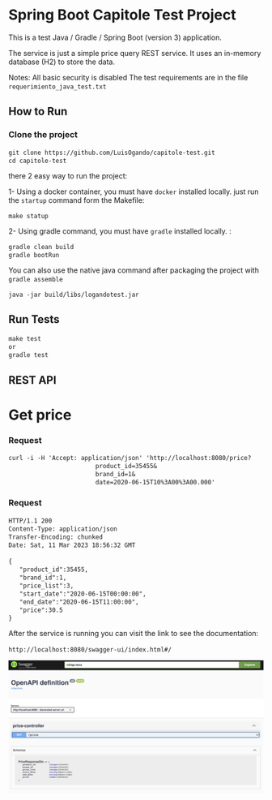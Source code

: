# Spring Boot Capitole Test Project

This is a test  Java / Gradle / Spring Boot (version 3) application.

The service is just a simple price query REST service. It uses an in-memory database (H2) to store the data.

Notes: All basic security is disabled
The test requirements are in the file `requerimiento_java_test.txt`


## How to Run

### Clone the project

    git clone https://github.com/LuisOgando/capitole-test.git
    cd capitole-test

there 2 easy way to run the project:

1- Using a docker container, you must have `docker` installed locally.
just run the  `startup` command form the Makefile:

	make statup

2- Using gradle command, you must have `gradle` installed locally. :

	gradle clean build
	gradle bootRun

You can also use the native java command after packaging the project with `gradle assemble`

```
java -jar build/libs/logandotest.jar
```

## Run Tests

    make test
    or
    gradle test

##  REST API

# Get price
### Request

    curl -i -H 'Accept: application/json' 'http://localhost:8080/price?
						    product_id=35455&
						    brand_id=1&
						    date=2020-06-15T10%3A00%3A00.000'

### Request

    HTTP/1.1 200
    Content-Type: application/json
    Transfer-Encoding: chunked
    Date: Sat, 11 Mar 2023 18:56:32 GMT
    
    {
       "product_id":35455,
       "brand_id":1,
       "price_list":3,
       "start_date":"2020-06-15T00:00:00",
       "end_date":"2020-06-15T11:00:00",
       "price":30.5
    }
    
 
After the service is running you can visit the link to see the documentation:

`http://localhost:8080/swagger-ui/index.html#/`

![alt text](/api-doc.png)


    

